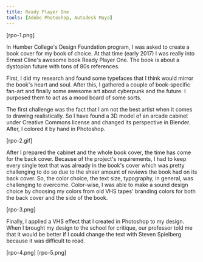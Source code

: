 ```yaml
---
title: Ready Player One
tools: [Adobe Photoshop, Autodesk Maya]
---
```


[rpo-1.png]

In Humber College's Design Foundation program, I was asked to create a book cover for my book of choice. At that time (early 2017) I was really into Ernest Cline's awesome book Ready Player One. The book is about a dystopian future with tons of 80s references.

First, I did my research and found some typefaces that I think would mirror the book's heart and soul. After this, I gathered a couple of book-specific fan-art and finally some awesome art about cyberpunk and the future. I purposed them to act as a mood board of some sorts.

The first challenge was the fact that I am not the best artist when it comes to drawing realistically. So I have found a 3D model of an arcade cabinet under Creative Commons license and changed its perspective in Blender. After, I colored it by hand in Photoshop.

[rpo-2.gif]

After I prepared the cabinet and the whole book cover, the time has come for the back cover. Because of the project's requirements, I had to keep every single text that was already in the book's cover which was pretty challenging to do so due to the sheer amount of reviews the book had on its back cover. So, the color choice, the text size, typography, in general, was challenging to overcome. Color-wise, I was able to make a sound design choice by choosing my colors from old VHS tapes' branding colors for both the back cover and the side of the book.

[rpo-3.png]

Finally, I applied a VHS effect that I created in Photoshop to my design. When I brought my design to the school for critique, our professor told me that it would be better if I could change the text with Steven Spielberg because it was difficult to read.

[rpo-4.png]
[rpo-5.png]
